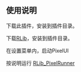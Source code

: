## 使用说明

下载此插件，安装到插件目录。

下载[RLib](https://github.com/liantian-cn/RLib)，安装到插件目录。

在设置菜单内，启动PixelUI

按说明运行  [RLib_PixelRunner](https://github.com/liantian-cn/RLib_PixelRunner)


